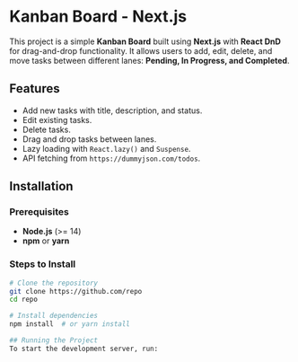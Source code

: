 # Kanban Board - Next.js

This project is a simple **Kanban Board** built using **Next.js** with **React DnD** for drag-and-drop functionality. It allows users to add, edit, delete, and move tasks between different lanes: **Pending, In Progress, and Completed**.

## Features
- Add new tasks with title, description, and status.
- Edit existing tasks.
- Delete tasks.
- Drag and drop tasks between lanes.
- Lazy loading with `React.lazy()` and `Suspense`.
- API fetching from `https://dummyjson.com/todos`.

## Installation
### Prerequisites
- **Node.js** (>= 14)
- **npm** or **yarn**


### Steps to Install
```sh
# Clone the repository
git clone https://github.com/repo
cd repo

# Install dependencies
npm install  # or yarn install

## Running the Project
To start the development server, run:



